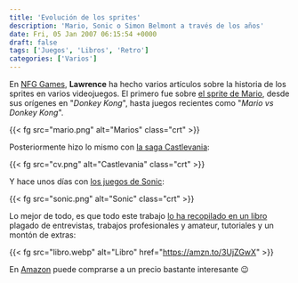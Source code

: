 ```yaml
---
title: 'Evolución de los sprites'
description: 'Mario, Sonic o Simon Belmont a través de los años'
date: Fri, 05 Jan 2007 06:15:54 +0000
draft: false
tags: ['Juegos', 'Libros', 'Retro']
categories: ['Varios']
---
```


En [NFG Games](http://nfggames.com/games/), **Lawrence** ha hecho varios artículos sobre la historia de los sprites en varios videojuegos. El primero fue sobre [el sprite de Mario](http://nfggames.com/games/mariosprites/), desde sus orígenes en "_Donkey Kong_", hasta juegos recientes como "_Mario vs Donkey Kong_".

{{< fg src="mario.png" alt="Marios" class="crt" >}}

Posteriormente hizo lo mismo con [la saga Castlevania](http://nfggames.com/games/castlevaniasprites/):

{{< fg src="cv.png" alt="Castlevania" class="crt" >}}

Y hace unos días con [los juegos de Sonic](http://nfggames.com/games/SonicSprites/):

{{< fg src="sonic.png" alt="Sonic" class="crt" >}}

Lo mejor de todo, es que todo este trabajo [lo ha recopilado en un libro](http://nfggames.com/neography/pivot/entry.php?id=397&w=nfg_games) plagado de entrevistas, trabajos profesionales y amateur, tutoriales y un montón de extras:

{{< fg src="libro.webp" alt="Libro" href="https://amzn.to/3UjZGwX" >}}

En [Amazon](https://amzn.to/3UjZGwX) puede comprarse a un precio bastante interesante :wink: